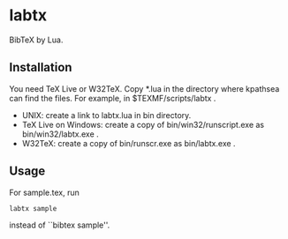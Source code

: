 # labtx

BibTeX by Lua.

## Installation
You need TeX Live or W32TeX. Copy *.lua in the directory where kpathsea can find the files. For example, in $TEXMF/scripts/labtx .
- UNIX: create a link to labtx.lua in bin directory.
- TeX Live on Windows: create a copy of bin/win32/runscript.exe as bin/win32/labtx.exe .
- W32TeX: create a copy of bin/runscr.exe as bin/labtx.exe .

## Usage
For sample.tex, run

    labtx sample

instead of ``bibtex sample''.
